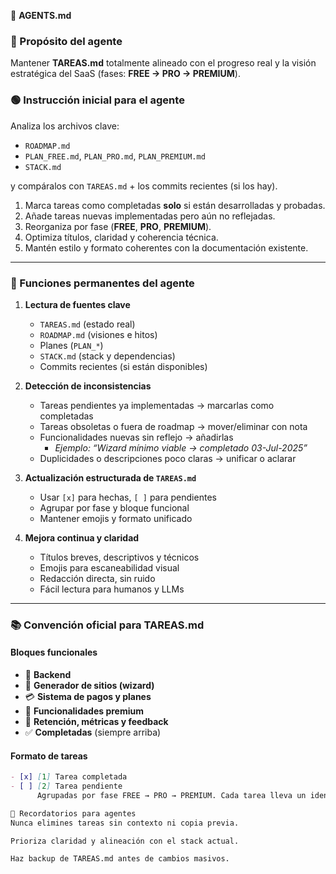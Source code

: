 🤖 **AGENTS.md**

### 🎯 Propósito del agente

Mantener **TAREAS.md** totalmente alineado con el progreso real y la visión estratégica del SaaS (fases: **FREE → PRO → PREMIUM**).

### 🟢 Instrucción inicial para el agente

Analiza los archivos clave:

- `ROADMAP.md`
- `PLAN_FREE.md`, `PLAN_PRO.md`, `PLAN_PREMIUM.md`
- `STACK.md`

y compáralos con `TAREAS.md` + los commits recientes (si los hay).

1. Marca tareas como completadas **solo** si están desarrolladas y probadas.
2. Añade tareas nuevas implementadas pero aún no reflejadas.
3. Reorganiza por fase (**FREE**, **PRO**, **PREMIUM**).
4. Optimiza títulos, claridad y coherencia técnica.
5. Mantén estilo y formato coherentes con la documentación existente.

---

### 🔁 Funciones permanentes del agente

1. **Lectura de fuentes clave**

   - `TAREAS.md` (estado real)
   - `ROADMAP.md` (visiones e hitos)
   - Planes (`PLAN_*`)
   - `STACK.md` (stack y dependencias)
   - Commits recientes (si están disponibles)

2. **Detección de inconsistencias**

   - Tareas pendientes ya implementadas → marcarlas como completadas
   - Tareas obsoletas o fuera de roadmap → mover/eliminar con nota
   - Funcionalidades nuevas sin reflejo → añadirlas
     - _Ejemplo: “Wizard mínimo viable → completado 03-Jul-2025”_
   - Duplicidades o descripciones poco claras → unificar o aclarar

3. **Actualización estructurada de `TAREAS.md`**

   - Usar `[x]` para hechas, `[ ]` para pendientes
   - Agrupar por fase y bloque funcional
   - Mantener emojis y formato unificado

4. **Mejora continua y claridad**
   - Títulos breves, descriptivos y técnicos
   - Emojis para escaneabilidad visual
   - Redacción directa, sin ruido
   - Fácil lectura para humanos y LLMs

---

### 📚 Convención oficial para **TAREAS.md**

#### Bloques funcionales

- 🔐 **Backend**
- 🧱 **Generador de sitios (wizard)**
- 💳 **Sistema de pagos y planes**
- 🌟 **Funcionalidades premium**
- 🧪 **Retención, métricas y feedback**
- ✅ **Completadas** (siempre arriba)

#### Formato de tareas

```md
- [x] [1] Tarea completada
- [ ] [2] Tarea pendiente
      Agrupadas por fase FREE → PRO → PREMIUM. Cada tarea lleva un identificador numérico `[1]`, `[2]`, ... en orden secuencial.

🧠 Recordatorios para agentes
Nunca elimines tareas sin contexto ni copia previa.

Prioriza claridad y alineación con el stack actual.

Haz backup de TAREAS.md antes de cambios masivos.
```
